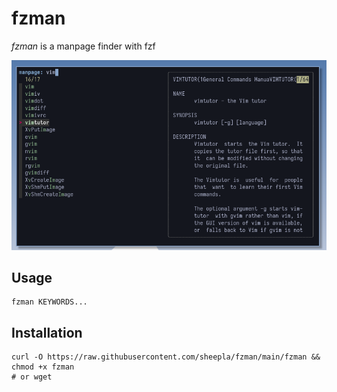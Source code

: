 # fzman

*fzman* is a manpage finder with fzf

<img src="./img/screenshot.png"/>

## Usage

```
fzman KEYWORDS...
```

## Installation

```
curl -O https://raw.githubusercontent.com/sheepla/fzman/main/fzman && chmod +x fzman
# or wget
```
